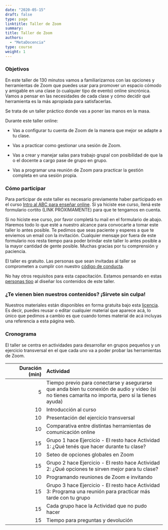 ```yaml
---
date: "2020-05-15"
draft: false
type: page
linktitle: Taller de Zoom
summary: 
title: Taller de Zoom
authors: 
  - "MetaDocencia"
type: course
weight: 1
---
```

  

### Objetivos 

En este taller de 130 minutos vamos a familiarizarnos con las opciones y herramientas de Zoom que puedes usar para promover un espacio cómodo y amigable en una clase (o cualquier tipo de evento) online sincrónica. Vamos a pensar en las necesidades de cada clase y cómo decidír qué herramienta es la más apropiada para satisfacerlas. 

Se trata de un taller práctico donde vas a poner las manos en la masa. 

Durante este taller online:

* Vas a configurar tu cuenta de Zoom de la manera que mejor se adapte a tu clase.

* Vas a practicar como gestionar una sesión de Zoom.

* Vas a crear y manejar salas para trabajo grupal con posibilidad de que la o el docente a cargo pase de grupo en grupo.

* Vas a programar una reunión de Zoom para practicar la gestión completa en una sesión propia. 

### Cómo participar 

Para participar de este taller es necesario previamente haber participado en el curso [Intro al ABC para enseñar online](/cursos/abc-online/intro-abc/). Si ya hiciste ese curso, llená este formulario cortito (LINK PRÓXIMAMENTE) para que te tengamos en cuenta. 

Si no hiciste ese curso, por favor completá tu mail en el formulario de abajo. Haremos todo lo que esté a nuestro alcance para convocarte a tomar este taller lo antes posible. Te pedimos que seas paciente y esperes a que te enviemos un email con la invitación. Cualquier mensaje por fuera de este formulario nos resta tiempo para poder brindar este taller lo antes posible a la mayor cantidad de gente posible. Muchas gracias por tu comprensión y paciencia.

<!--
<iframe 
  src="https://script.google.com/macros/s/AKfycbzmCvMvy6Gu6zdTJb9HRiPt-Nw4eY2_tLRa5qEVG7iA_TVMk66E/exec"
  frameBorder="0"
  width="70%"
  vertical-align="text-top">
  Browser no compatible.
</iframe> 
-->

El taller es gratuito. Las personas que sean invitadas al taller se comprometen a cumplir con nuestro [código de conducta](https://metadocencia.netlify.app/cdc/).

No hay otros requisitos para esta capacitación. Estamos pensando en estas [personas tipo](/post/personas-tipo/) al diseñar los contenidos de este taller. 

### ¿Te vienen bien nuestros contenidos? ¡Sirvete sin culpa!

Nuestros materiales están disponibles en forma gratuita bajo esta [licencia](https://creativecommons.org/licenses/by/4.0/deed.es). Es decir, puedes reusar o editar cualquier material que aparece acá, lo único que pedimos a cambio es que cuando tomes material de acá incluyas una referencia a esta página web.

### Cronograma

El taller se centra en actividades para desarrollar en grupos pequeños y un ejercicio transversal en el que cada uno va a poder probar las herramientas de Zoom. 


|  Duración (min)  |  Actividad  |
| ------:|:----------- |
| <img width="200"/> 5 | Tiempo previo para conectarse y asegurarse que anda bien tu conexión de audio y video (si no tienes camarita no importa, pero si la tienes ayuda) |
| 10 | Introducción al curso |
| 10 | Presentación del ejercicio transversal | 
| 10 | Comparativa entre distintas herramientas de comunicación online | 
| 15 | Grupo 1 hace Ejercicio - El resto hace Actividad 1: ¿Qué tenés que hacer durante tu clase? |
| 10 | Seteo de opciones globales en Zoom |
| 15 | Grupo 2 hace Ejercicio - El resto hace Actividad 2: ¿Qué opciones te sirven mejor para tu clase? |
| 10 | Programando reuniones de Zoom e invitando |
| 15 | Grupo 3 hace Ejercicio - El resto hace Actividad 3: Programa una reunión para practicar más tarde con tu grupo |
| 15 | Cada grupo hace la Actividad que no pudo hacer |
| 15 | Tiempo para preguntas y devolución |


